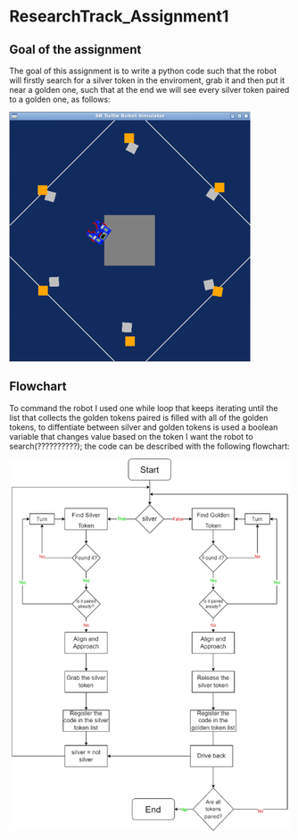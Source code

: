 # ResearchTrack_Assignment1

Goal of the assignment
---------------------------

The goal of this assignment is to write a python code such that the robot will firstly search for a silver token in the enviroment, grab it and then put it near a golden one, such that at the end we will see every silver token paired to a golden one, as follows:

![Final configuration](screenshot_fine.png)

Flowchart
---------------------------

To command the robot I used one while loop that keeps iterating until the list that collects the golden tokens paired is filled with all of the golden tokens, to diffentiate between silver and golden tokens is used a boolean variable that changes value based on the token I want the robot to search(??????????); the code can be described with the following flowchart:

![Code flowchart](FlowChartAssignment1.png)
